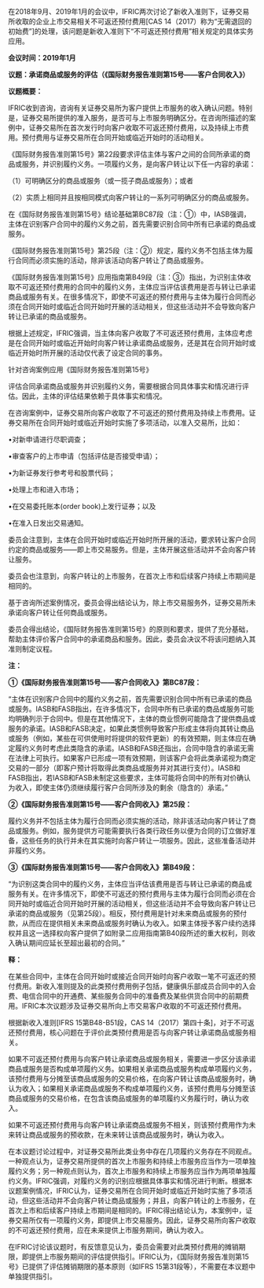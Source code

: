 在2018年9月、2019年1月的会议中，IFRIC两次讨论了新收入准则下，证券交易所收取的企业上市交易相关不可返还预付费用[CAS 14（2017）称为“无需退回的初始费”]的处理，该问题是新收入准则下“不可返还预付费用”相关规定的具体实务应用。

  **会议时间：2019年1月**

**议题：承诺商品或服务的评估（《国际财务报告准则第15号——客户合同收入》）**

**议题概要：**

IFRIC收到咨询，咨询有关证券交易所为客户提供上市服务的收入确认问题。特别是，证券交易所提供的准入服务，是否可与上市服务明确区分。在咨询所描述的案例中，证券交易所在首次发行时向客户收取不可返还预付费用，以及持续上市费用。预付费用与证券交易所在合同开始或临近开始时的活动相关。

  《国际财务报告准则第15号》第22段要求评估主体与客户之间的合同所承诺的商品或服务，并识别履约义务。一项履约义务，是向客户转让以下任一内容的承诺：

  （1）可明确区分的商品或服务（或一揽子商品或服务）；或者

（2）实质上相同并且按相同模式向客户转让的一系列可明确区分的商品或服务。

  在《国际财务报告准则第15号》结论基础第BC87段（注：①）中，IASB强调，主体在识别客户合同中的履约义务之前，首先需要识别合同中所有已承诺的商品或服务。

  《国际财务报告准则第15号》第25段（注：②）规定，履约义务不包括主体为履行合同而必须实施的活动，除非该活动向客户转让了商品或服务。

  《国际财务报告准则第15号》应用指南第B49段（注：③）指出，为识别主体收取不可返还预付费用的合同中的履约义务，主体应当评估该费用是否与转让已承诺商品或服务有关。在很多情况下，即使不可返还的预付费用与主体为履行合同而必须在合同开始时或临近合同开始时开展的活动相关，但这些活动并不会导致向客户转让已承诺的商品或服务。

  根据上述规定，IFRIC强调，当主体向客户收取了不可返还预付费用，主体应考虑是在合同开始时或临近开始时向客户转让承诺商品或服务，还是其在合同开始时或临近开始时所开展的活动仅代表了设定合同的事务。

针对咨询案例应用《国际财务报告准则第15号》

评估合同承诺商品或服务并识别履约义务，需要根据合同具体事实和情况进行评估。因此，主体的评估结果依赖于具体事实和情况。

  在咨询案例中，证券交易所向客户收取了不可返还的预付费用及持续上市费用。证券交易所在合同开始时或临近开始时实施了多项活动，以准入交易所，比如：

  •对新申请进行尽职调查；

•审查客户的上市申请（包括评估是否接受申请）；

•为新证券发行参考号和股票代码；

•处理上市和进入市场；

•在交易委托账本(order book)上发行证券；以及

•在准入日发出交易通知。

  委员会注意到，主体在合同开始时或临近开始时所开展的活动，要求转让客户合同约定的商品或服务——即上市交易服务。但是，主体开展这些活动并不会向客户转让服务。

  委员会也注意到，向客户转让的上市服务，在首次上市和后续客户持续上市期间是相同的。

  基于咨询所述案例情况，委员会得出结论认为，除上市交易服务外，证券交易所未承诺向客户转让任何商品或服务。

  委员会得出结论，《国际财务报告准则第15号》的原则和要求，提供了充分基础，帮助主体评价客户合同中的承诺商品和服务。因此，委员会决议不将该问题纳入其准则制定议程。

**注：**

**①《国际财务报告准则第15号——客户合同收入》第BC87段：**

“主体在识别客户合同中的履约义务之前，首先需要识别合同中所有已承诺的商品或服务。IASB和FASB指出，在许多情况下，合同中所有已承诺的商品或服务可能均明确列示于合同中。但是在其他情况下，主体的商业惯例可能隐含了提供商品或服务的承诺。IASB和FASB决定，如果此类惯例导致客户形成主体将向其转让商品或服务（例如，某些在可供使用时将提供的软件更新）的有效预期，则主体应在确定履约义务时考虑此类隐含的承诺。IASB和FASB还指出，合同中隐含的承诺无需在法律上可执行。如果客户已形成一项有效预期，则该客户会将此类承诺视为商定交易的一部分（即客户预计将取得此类商品或服务并对其进行支付）。IASB和FASB指出，若IASB和FASB未制定这些要求，主体可能将合同中的所有对价确认为收入，即使主体仍须继续履行客户合同所涉及的剩余（隐含的）承诺。”

  **②《国际财务报告准则第15号——客户合同收入》第25段：**

履约义务并不包括主体为履行合同而必须实施的活动，除非该活动向客户转让了商品或服务。例如，服务提供方可能需要执行各类行政任务以便为合同的订立做好准备，这些任务的执行并未在其实施时向客户转让一项服务。因此，这些准备活动并非履约义务。

**③《国际财务报告准则第15号——客户合同收入》第B49段：**

“为识别这类合同中的履约义务，主体应当评估该费用是否与转让已承诺的商品或服务有关。在许多情况下，即使不可返还的预付费用与主体为履行合同而必须在合同开始时或临近合同开始时开展的活动相关，但这些活动并不会导致向客户转让已承诺的商品或服务（见第25段）。相反，预付费用是针对未来商品或服务的预付款，从而应在提供相关未来商品或服务时确认为收入。如果主体授予客户续约选择权并且这一选择权向客户提供了如附录二应用指南第B40段所述的重大权利，则收入确认期间应延长至超出最初的合同。”

  **释：**

在某些合同中，主体在合同开始时或接近合同开始时向客户收取一笔不可返还的预付费用。新收入准则提及的此类预付费用例子包括，健康俱乐部成员合同中的入会费、电信合同中的开通费、某些服务合同中的准备费及某些供货合同中的前期费用。IFRIC本次议题涉及证券交易所向上市交易客户收取的不可返还预付费用。

  根据新收入准则[IFRS 15第B48-B51段，CAS 14（2017）第四十条]，对于不可返还预付费用，核心问题在于评价此类预付费用是否与向客户转让承诺商品或服务相关。

  如果不可返还预付费用与向客户转让承诺商品或服务相关，需要进一步区分该承诺商品或服务是否构成单项履约义务。如果相关承诺商品或服务构成单项履约义务，该预付费用与分摊至该商品或服务的交易价格，在向客户转让该商品或服务时，确认为收入；如果相关承诺商品或服务不构成单项履约义务，该预付费用与分摊至该商品或服务的交易价格，在包含该商品或服务的单项履约义务履行时，确认为收入。

  如果不可返还预付费用与向客户转让承诺商品或服务不相关，则该预付费用作为未来转让商品或服务的预收款，在未来转让该商品或服务时，确认为收入。

在本议题讨论过程中，对证券交易所此类业务中存在几项履约义务存在不同观点。一种观点认为，证券交易所提供的首次上市服务和持续上市服务应当作为一项单独履约义务；另一种观点则认为，首次上市服务和持续上市服务应当作为两项单独履约义务。IFRIC强调，对履约义务的识别应根据具体事实和情况进行判断。根据本议题案例情况，IFRIC认为，证券交易所在合同开始时或临近开始时实施了多项活动，但这些活动并不会向客户转让商品或服务；并且，向客户转让的上市服务，在首次上市和后续客户持续上市期间是相同的。IFRIC得出结论认为，本案例中，证券交易所仅有一项履约义务，即提供上市交易服务。因此，证券交易所向客户收取的不可返还预付费用，应在未来提供上市服务期间，确认为收入。

  在IFRIC讨论该议题时，有反馈意见认为，委员会需要对此类预付费用的摊销期限，即提供上市服务期间的评估提供指引。IFRIC认为，《国际财务报告准则第15号》已提供了评估摊销期限的基本原则（如IFRS 15第31段等），不需要在本议题中单独提供指引。